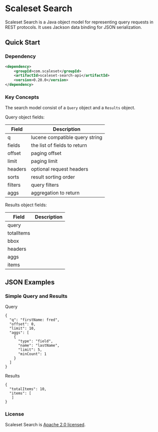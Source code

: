 Scaleset Search
==============

Scaleset Search is a Java object model for representing query requests in REST protocols.  It uses Jackson data binding
for JSON serialization.

Quick Start
-----------

### Dependency

```xml
<dependency>
    <groupId>com.scaleset</groupId>
    <artifactId>scaleset-search-api</artifactId>
    <version>0.20.0</version>
</dependency>
```

### Key Concepts

The search model consist of a `Query` object and a `Results` object. 

Query object fields:

| Field     | Description |
|-----------|-------------|
| q         | lucene compatible query string |
| fields    | the list of fields to return |
| offset    | paging offset |
| limit     | paging limit |
| headers   | optional request headers |
| sorts     | result sorting order |
| filters   | query filters|
| aggs      | aggregation to return |

Results object fields:

| Field     | Description |
|-----------|-------------|
| query     |             |
| totalItems|             |
| bbox      |             |
| headers   |             |
| aggs      |             |
| items     |             |

JSON Examples
-----------

### Simple Query and Results

Query

```
{
  "q": "firstName: fred",
  "offset": 0,
  "limit": 10,
  "aggs": [
    {
      "type": "field",
      "name": "lastName",
      "limit": 5,
      "minCount": 1
    }
  ]
}
```

Results

```
{
  "totalItems": 10,
  "items": [
   ]
}
```


### License

Scaleset Search is [Apache 2.0 licensed](http://www.apache.org/licenses/LICENSE-2.0.html).
